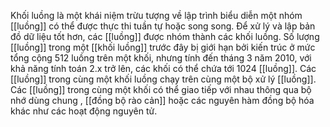 Khối luồng là một khái niệm trừu tượng về lập trình biểu diễn một nhóm [[luồng]] có thể được thực thi tuần tự hoặc song song. Để xử lý và lập bản đồ dữ liệu tốt hơn, các [[luồng]] được nhóm thành các khối luồng. Số lượng [[luồng]] trong một [[khối luồng]] trước đây bị giới hạn bởi kiến ​​trúc ở mức tổng cộng 512 luồng trên một khối, nhưng tính đến tháng 3 năm 2010, với khả năng tính toán 2.x trở lên, các khối có thể chứa tới 1024 [[luồng]]. Các [[luồng]] trong cùng một khối luồng chạy trên cùng một bộ xử lý [[luồng]].  Các [[luồng]] trong cùng một khối có thể giao tiếp với nhau thông qua bộ nhớ dùng chung , [[đồng bộ rào cản]] hoặc các nguyên hàm đồng bộ hóa khác như các hoạt động nguyên tử.
